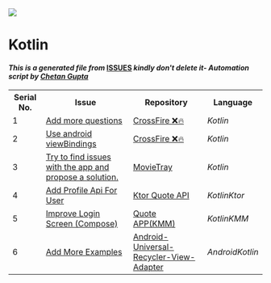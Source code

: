 <!DOCTYPE html>
<html><head><link href="../../.meta/style.css" rel="stylesheet"></head><body><img src="https://github.com/ch8n/Hacktoberfest2021/blob/main/assets/logo.png?raw=true" class="center"><h1>Kotlin</h1><h4><em>This is a generated file from </em><a href="../../ISSUES.md">ISSUES</a><em> kindly don't delete it</em><em>- Automation script by <a href="https://chetangupta.net/about" target="_blank">Chetan Gupta</a></em></h4><table><tr><th>Serial No.</th><th>Issue</th><th>Repository</th><th>Language</th></tr><tr><td>1</td><td><a href="https://github.com/KunalRaghav/Crossfire/issues/1" target="_blank">Add more questions</a></td><td><a href="https://github.com/KunalRaghav/Crossfire" target="_blank">CrossFire ❌🔥</a></td><td><em>Kotlin</em></td></tr><tr><td>2</td><td><a href="https://github.com/KunalRaghav/Crossfire/issues/2" target="_blank">Use android viewBindings</a></td><td><a href="https://github.com/KunalRaghav/Crossfire" target="_blank">CrossFire ❌🔥</a></td><td><em>Kotlin</em></td></tr><tr><td>3</td><td><a href="https://github.com/niharika2810/MovieTray/issues/2" target="_blank">Try to find issues with the app and propose a solution.</a></td><td><a href="https://github.com/niharika2810/MovieTray" target="_blank">MovieTray</a></td><td><em>Kotlin</em></td></tr><tr><td>4</td><td><a href="https://github.com/shmehdi01/quote_api_ktor/issues" target="_blank">Add Profile Api For User</a></td><td><a href="https://github.com/shmehdi01/quote_api_ktor" target="_blank">Ktor Quote API</a></td><td><em>Kotlin</em><em>Ktor</em></td></tr><tr><td>5</td><td><a href="https://github.com/shmehdi01/quote-app-kmm/issues" target="_blank">Improve Login Screen (Compose)</a></td><td><a href="https://github.com/shmehdi01/quote-app-kmm" target="_blank">Quote APP(KMM)</a></td><td><em>Kotlin</em><em>KMM</em></td></tr><tr><td>6</td><td><a href="https://github.com/yogeshpaliyal/Android-Universal-Recycler-View-Adapter/issues/13" target="_blank">Add More Examples</a></td><td><a href="https://github.com/yogeshpaliyal/Android-Universal-Recycler-View-Adapter" target="_blank">Android-Universal-Recycler-View-Adapter</a></td><td><em>Android</em><em>Kotlin</em></td></tr></table></body></html>